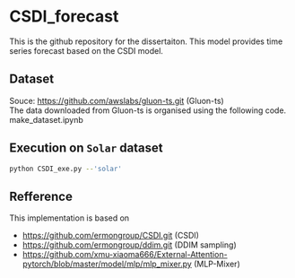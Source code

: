 # CSDI_forecast
This is the github repository for the dissertaiton. 
This model provides time series forecast based on the CSDI model.

## Dataset
Souce: https://github.com/awslabs/gluon-ts.git (Gluon-ts) \
The data downloaded from Gluon-ts is organised using the following code.\
make_dataset.ipynb

## Execution on `Solar` dataset
```bash
python CSDI_exe.py --'solar'
```

## Refference
This implementation is based on 
- https://github.com/ermongroup/CSDI.git (CSDI)
- https://github.com/ermongroup/ddim.git (DDIM sampling)
- https://github.com/xmu-xiaoma666/External-Attention-pytorch/blob/master/model/mlp/mlp_mixer.py (MLP-Mixer)
